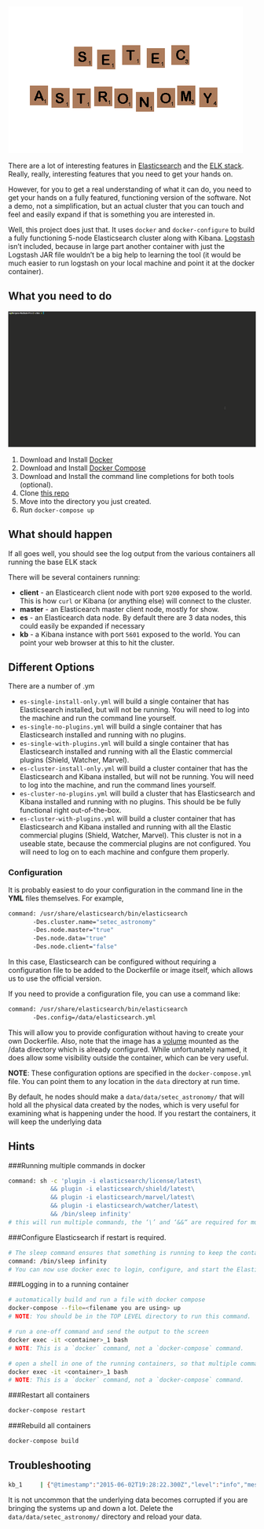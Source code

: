 ![setec_astronomy](https://github.com/morgango/seatec_astronomy/blob/master/setec.gif)

There are a lot of interesting features in [Elasticsearch](http://elastic.co) and the [ELK stack](https://www.elastic.co/webinars/introduction-elk-stack).  Really, really, interesting features that you need to get your hands on.

However, for you to get a real understanding of what it can do, you need to get your hands on a fully featured, functioning version of the software.  Not a demo, not a simplification, but an actual cluster that you can touch and feel and easily expand if that is something you are interested in. 

Well, this project does just that.  It uses `docker` and `docker-configure` to build a fully functioning 5-node Elasticsearch cluster along with Kibana.  [Logstash](http://logstash.net) isn’t included, because in large part another container with just the Logstash JAR file wouldn’t be a big help to learning the tool (it would be much easier to run logstash on your local machine and point it at the docker container).

## What you need to do

![screenshot](https://github.com/morgango/seatec_astronomy/blob/master/screen.gif)

1. Download and Install [Docker](https://docs.docker.com/installation/)
1. Download and Install [Docker Compose](https://docs.docker.com/compose/install/)
3. Download and Install the command line completions for both tools (optional).
4. Clone [this repo](https://github.com/morgango/seatec_astronomy.git)
5. Move into the directory you just created.
6. Run `docker-compose up`

## What should happen

If all goes well, you should see the log output from the various containers all running the base ELK stack

There will be several containers running:

* **client** - an Elasticearch client node with port `9200` exposed to the world.  This is how `curl` or Kibana (or anything else) will connect to the cluster.
* **master** - an Elasticearch master client node, mostly for show.
* **es<n>** - an Elasticearch data node.  By default there are 3 data nodes, this could easily be expanded if necessary 
* **kb** - a Kibana instance with port `5601` exposed to the world.  You can point your web browser at this to hit the cluster.

## Different Options

There are a number of .ym
* `es-single-install-only.yml` will build a single container that has Elasticsearch installed, but will not be running.  You will need to log into the machine and run the command line yourself. 
* `es-single-no-plugins.yml` will build a single container that has Elasticsearch installed and running with no plugins.
* `es-single-with-plugins.yml` will build a single container that has Elasticsearch installed and running with all the Elastic commercial plugins (Shield, Watcher, Marvel).
* `es-cluster-install-only.yml` will build a cluster container that has the Elasticsearch and Kibana installed, but will not be running.  You will need to log into the machine, and run the command lines yourself. 
* `es-cluster-no-plugins.yml` will build a cluster that has Elasticsearch and Kibana installed and running with no plugins. This should be be fully functional right out-of-the-box.
* `es-cluster-with-plugins.yml` will build a cluster container that has Elasticsearch and Kibana installed and running with all the Elastic commercial plugins (Shield, Watcher, Marvel). This cluster is not in a useable state, because the commercial plugins are not configured.  You will need to log on to each machine and confgure them properly.

### Configuration

It is probably easiest to do your configuration in the command line in the **YML** files themselves.  For example,

```bash
command: /usr/share/elasticsearch/bin/elasticsearch 
       -Des.cluster.name="setec_astronomy" 
       -Des.node.master="true" 
       -Des.node.data="true" 
       -Des.node.client="false"
``` 

In this case, Elasticsearch can be configured without requiring a configuration file to be added to the Dockerfile or image itself, which allows us to use the official version.

If you need to provide a configuration file, you can use a command like:

```bash
command: /usr/share/elasticsearch/bin/elasticsearch 
       -Des.config=/data/elasticsearch.yml
```

This will allow you to provide configuration without having to create your own Dockerfile. Also, note that the image has a [volume](https://docs.docker.com/userguide/dockervolumes/) mounted as the /data directory which is already configured.  While unfortunately named, it does allow some visibility outside the container, which can be very useful.

**NOTE**: These configuration options are specified in the  `docker-compose.yml` file.  You can point them to any location in the  `data` directory at run time.

By default, he nodes should make a `data/data/setec_astronomy/` that will hold all the physical data created by the nodes, which is very useful for examining what is happening under the hood.  If you restart the containers, it will keep the underlying data

## Hints

###Running multiple commands in docker
``` bash
command: sh -c 'plugin -i elasticsearch/license/latest\
            && plugin -i elasticsearch/shield/latest\
            && plugin -i elasticsearch/marvel/latest\
            && plugin -i elasticsearch/watcher/latest\
            && /bin/sleep infinity'
# this will run multiple commands, the ‘\’ and ‘&&“ are required for multiline.
```

###Configure Elasticsearch if restart is required.
``` bash
# The sleep command ensures that something is running to keep the container is alive, but it isn’t Elasticsearch.
command: /bin/sleep infinity
# You can now use docker exec to login, configure, and start the Elasticsearch command on your own (remember to use -d)
```

###Logging in to a running container
``` bash
# automatically build and run a file with docker compose
docker-compose --file=<filename you are using> up
# NOTE: You should be in the TOP LEVEL directory to run this command.
```

``` bash
# run a one-off command and send the output to the screen
docker exec -it <container>_1 bash
# NOTE: This is a `docker` command, not a `docker-compose` command.
```

``` bash
# open a shell in one of the running containers, so that multiple commands can be run
docker exec -it <container>_1 bash
# NOTE: This is a `docker` command, not a `docker-compose` command.
```

###Restart all containers

``` bash
docker-compose restart
```
###Rebuild all containers

``` bash
docker-compose build
```

## Troubleshooting

```bash
kb_1     | {"@timestamp":"2015-06-02T19:28:22.300Z","level":"info","message":"Unable to connect to elasticsearch at http://client:9200. Retrying in 2.5 seconds.","node_env":"production"}
```

It is not uncommon that the underlying data becomes corrupted if you are bringing the systems up and down a lot.  Delete the `data/data/setec_astronomy/` directory and reload your data.

